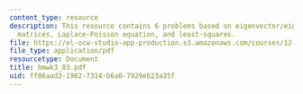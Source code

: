 ```yaml
---
content_type: resource
description: This resource contains 6 problems based on eigenvector/eigenvalue, resolution
  matrices, Laplace-Poisson equation, and least-squares.
file: https://ol-ocw-studio-app-production.s3.amazonaws.com/courses/12-864-inference-from-data-and-models-spring-2005/ff06aad319827314b6a07929eb23a35f_hmwk3_03.pdf
file_type: application/pdf
resourcetype: Document
title: hmwk3_03.pdf
uid: ff06aad3-1982-7314-b6a0-7929eb23a35f
---
```

